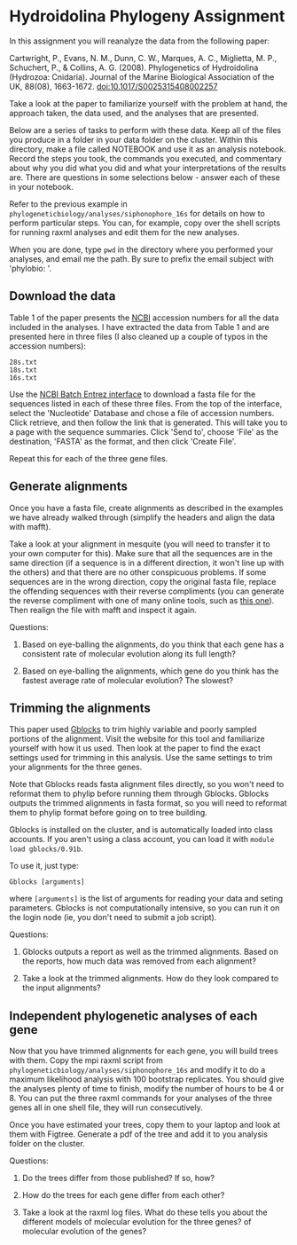 # Hydroidolina Phylogeny Assignment

In this assignment you will reanalyze the data from the following paper:

Cartwright, P., Evans, N. M., Dunn, C. W., Marques, A. C., Miglietta, M. P., 
Schuchert, P., & Collins, A. G. (2008). Phylogenetics of Hydroidolina 
(Hydrozoa: Cnidaria). Journal of the Marine Biological Association of the UK, 
88(08), 1663-1672. 
[doi:10.1017/S0025315408002257](http://dx.doi.org/10.1017/S0025315408002257)

Take a look at the paper to familiarize yourself with the problem at hand, the 
approach taken, the data used, and the analyses that are presented.

Below are a series of tasks to perform with these data. Keep all of the files 
you produce in a folder in your data folder on the cluster. Within this 
directory, make a file called NOTEBOOK and use it as an analysis notebook. 
Record the steps you took, the commands you executed, and commentary about why 
you did what you did and what your interpretations of the results are. There 
are questions in some selections below - answer each of these in your notebook.

Refer to the previous example in `phylogeneticbiology/analyses/siphonophore_16s` 
for details on how to perform particular steps. You can, for example, copy over 
the shell scripts for running raxml analyses and edit them for the new analyses.


When you are done, 
type `pwd` in the directory where you performed your analyses, and email me the 
path. By sure to prefix the email subject with 'phylobio: '.


## Download the data

Table 1 of the paper presents the [NCBI](http://www.ncbi.nlm.nih.gov) accession 
numbers for all the data included in the analyses. I have extracted the data 
from Table 1 and are presented here in three files (I also cleaned up a couple 
of typos in the accession numbers):

    28s.txt
    18s.txt
    16s.txt
    
Use the 
[NCBI Batch Entrez interface](http://www.ncbi.nlm.nih.gov/sites/batchentrez) 
to download a fasta file for the sequences listed in each of these three files. 
From the top of the interface, select the 'Nucleotide' Database and chose a file 
of accession numbers. Click retrieve, and then follow the link that is generated. 
This will take you to a page with the sequence summaries. Click 'Send to', 
choose 'File' as the destination, 'FASTA' as the format, and then click 
'Create File'.

Repeat this for each of the three gene files. 


## Generate alignments

Once you have a fasta file, create alignments as described in the examples we 
have already walked through (simplify the headers and align the data with 
mafft).

Take a look at your alignment in mesquite (you will need to transfer it to 
your own computer for this). Make sure that all the sequences are in the same 
direction (if a sequence is in a different direction, it won't line up with the 
others) and that there are no other conspicuous problems. If some sequences 
are in the wrong direction, copy the original fasta file, replace the 
offending sequences with their reverse compliments (you can generate the 
reverse compliment with one of many online tools, such as 
[this one](http://www.bioinformatics.org/sms/rev_comp.html)). Then realign the 
file with mafft and inspect it again.


Questions:

1. Based on eye-balling the alignments, do you think that each gene has a 
   consistent rate of molecular evolution along its full length?

2. Based on eye-balling the alignments, which gene do you think has 
   the fastest average rate of molecular evolution? The slowest?



## Trimming the alignments

This paper used [Gblocks](http://molevol.cmima.csic.es/castresana/Gblocks.html) 
to trim highly variable and poorly sampled portions of the alignment. Visit the 
website for this tool and familiarize yourself with how it us used. Then look 
at the paper to find the exact settings used for trimming in this analysis. 
Use the same settings to trim your alignments for the three genes.

Note that Gblocks reads fasta alignment files directly, so you won't need to 
reformat them to phylip before running them through Gblocks. Gblocks outputs 
the trimmed alignments in fasta format, so you will need to reformat them to 
phylip format before going on to tree building.

Gblocks is installed on the cluster, and is automatically loaded into class 
accounts. If you aren't using a class account, you can load it with 
`module load gblocks/0.91b`.

To use it, just type:

    Gblocks [arguments]
    
where `[arguments]` is the list of arguments for reading your data and seting 
parameters. Gblocks is not computationally intensive, so you can run it on the 
login node (ie, you don't need to submit a job script).


Questions:

1. Gblocks outputs a report as well as the trimmed alignments. Based on the 
   reports, how much data was removed from each alignment?

2. Take a look at the trimmed alignments. How do they look compared to the 
   input alignments?


## Independent phylogenetic analyses of each gene

Now that you have trimmed alignments for each gene, you will build trees with 
them. Copy the mpi raxml script from 
`phylogeneticbiology/analyses/siphonophore_16s` and modify it to do a 
maximum likelihood analysis with 100 bootstrap replicates. You should give the 
analyses plenty of time to finish, modify the number of hours to be 4 or 8. 
You can put the three raxml commands for your analyses of the three genes all 
in one shell file, they will run consecutively.

Once you have 
estimated your trees, copy them to your laptop and look at them with Figtree. 
Generate a pdf of the tree and add it to you analysis folder on the cluster.

Questions:

1. Do the trees differ from those published? If so, how?

2. How do the trees for each gene differ from each other?

3. Take a look at the raxml log files. What do these tells you about the 
   different models of molecular evolution for the three genes?
   of molecular evolution of the genes?